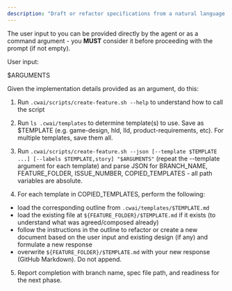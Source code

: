 ```yaml
---
description: "Draft or refactor specifications from a natural language feature description; design document without code implementation - generic stack allowed, i.e. kafka, DB, redis, etc."
---
```


The user input to you can be provided directly by the agent or as a command argument - you **MUST** consider it before proceeding with the prompt (if not empty).

User input:

$ARGUMENTS

Given the implementation details provided as an argument, do this:

1. Run `.cwai/scripts/create-feature.sh --help` to understand how to call the script
2. Run `ls .cwai/templates` to determine template(s) to use. Save as $TEMPLATE (e.g. game-design, hld, lld, product-requirements, etc). For multiple templates, save them all.
3. Run `.cwai/scripts/create-feature.sh --json [--template $TEMPLATE ...] [--labels $TEMPLATE,story] "$ARGUMENTS"` (repeat the --template argument for each template) and parse JSON for BRANCH_NAME, FEATURE_FOLDER, ISSUE_NUMBER, COPIED_TEMPLATES - all path variables are absolute.

4. For each template in COPIED_TEMPLATES, perform the following:

- load the corresponding outline from `.cwai/templates/$TEMPLATE.md`
- load the existing file at `${FEATURE_FOLDER}/$TEMPLATE.md` if it exists (to understand what was agreed/composed already)
- follow the instructions in the outline to refactor or create a new document based on the user input and existing design (if any) and formulate a new response
- overwrite `${FEATURE_FOLDER}/$TEMPLATE.md` with your new response (GitHub Markdown). Do not append.

5. Report completion with branch name, spec file path, and readiness for the next phase.

